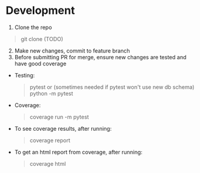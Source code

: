 # Development

1. Clone the repo
  > git clone (TODO)
2. Make new changes, commit to feature branch
3. Before submitting PR for merge, ensure new changes are tested and have good coverage
  - Testing:
    > pytest
    or (sometimes needed if pytest won't use new db schema)
    > python -m pytest
  - Coverage:
    > coverage run -m pytest
  - To see coverage results, after running:
    > coverage report
  - To get an html report from coverage, after running:
    > coverage html

